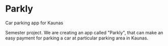 # Parkly
Car parking app for Kaunas

Semester project. We are creating an app called "Parkly", that 
can make an easy payment for parking a car at particular parking 
area in Kaunas.

